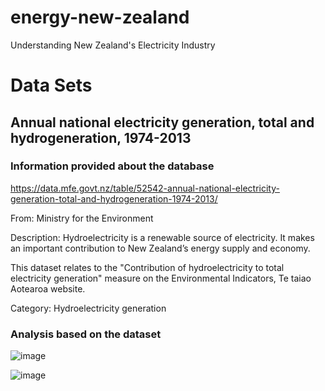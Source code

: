 # energy-new-zealand
Understanding New Zealand's Electricity Industry

# Data Sets

## Annual national electricity generation, total and hydrogeneration, 1974-2013

### Information provided about the database
https://data.mfe.govt.nz/table/52542-annual-national-electricity-generation-total-and-hydrogeneration-1974-2013/

From: Ministry for the Environment

Description:
  Hydroelectricity is a renewable source of electricity. It makes an important
  contribution to New Zealand’s energy supply and economy.
  
  This dataset relates to the "Contribution of hydroelectricity to total
  electricity generation" measure on the Environmental Indicators, Te taiao
  Aotearoa website.

Category: Hydroelectricity generation

### Analysis based on the dataset

![image](https://user-images.githubusercontent.com/69020265/172037864-ba483909-0258-4b7a-8692-e142af71a6ba.png)

![image](https://user-images.githubusercontent.com/69020265/172037882-2ea21001-ef46-4e27-aadb-7f6565d72f5f.png)
